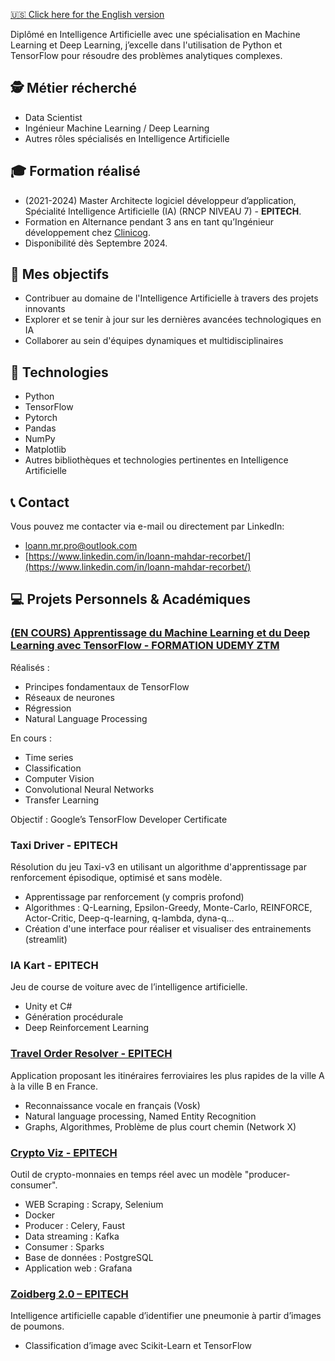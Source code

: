 [🇺🇸 Click here for the English version](./README.md)

Diplômé en Intelligence Artificielle avec une spécialisation en Machine Learning et Deep Learning, j’excelle dans l'utilisation de Python et TensorFlow pour résoudre des problèmes analytiques complexes.

## 🕵️ Métier récherché

- Data Scientist
- Ingénieur Machine Learning / Deep Learning
- Autres rôles spécialisés en Intelligence Artificielle

## 🎓 Formation réalisé

- (2021-2024) Master Architecte logiciel développeur d’application, Spécialité Intelligence Artificielle (IA) (RNCP NIVEAU 7) - **EPITECH**.
- Formation en Alternance pendant 3 ans en tant qu’Ingénieur développement chez [Clinicog](https://www.clinicog.fr/).
- Disponibilité dès Septembre 2024.

## 🎯 Mes objectifs

- Contribuer au domaine de l'Intelligence Artificielle à travers des projets innovants
- Explorer et se tenir à jour sur les dernières avancées technologiques en IA
- Collaborer au sein d'équipes dynamiques et multidisciplinaires

## 🤖 Technologies

- Python
- TensorFlow
- Pytorch
- Pandas
- NumPy
- Matplotlib
- Autres bibliothèques et technologies pertinentes en Intelligence Artificielle

## 📞 Contact

Vous pouvez me contacter via e-mail ou directement par LinkedIn:
- [loann.mr.pro@outlook.com](mailto:loann.mr.pro@outlook.com)
- [https://www.linkedin.com/in/loann-mahdar-recorbet/](https://www.linkedin.com/in/loann-mahdar-recorbet/)


## 💻 Projets Personnels & Académiques

### [(EN COURS) Apprentissage du Machine Learning et du Deep Learning avec TensorFlow - FORMATION UDEMY ZTM](https://github.com/LoannMR/Tensorflow-Zero-to-Mastery)

Réalisés :
- Principes fondamentaux de TensorFlow
- Réseaux de neurones
- Régression
- Natural Language Processing

En cours :
- Time series
- Classification
- Computer Vision
- Convolutional Neural Networks
- Transfer Learning

Objectif : Google’s TensorFlow Developer Certificate

### Taxi Driver - EPITECH

Résolution du jeu Taxi-v3 en utilisant un algorithme d'apprentissage par renforcement épisodique, optimisé et sans modèle.
- Apprentissage par renforcement (y compris profond)
- Algorithmes : Q-Learning, Epsilon-Greedy, Monte-Carlo, REINFORCE, Actor-Critic, Deep-q-learning, q-lambda, dyna-q...
- Création d'une interface pour réaliser et visualiser des entrainements (streamlit)

### IA Kart - EPITECH

Jeu de course de voiture avec de l’intelligence artificielle.
- Unity et C#
- Génération procédurale
- Deep Reinforcement Learning

### [Travel Order Resolver - EPITECH](https://github.com/LoannMR/train-travel-order-resolver)

Application proposant les itinéraires ferroviaires les plus rapides de la ville A à la ville B en France.
- Reconnaissance vocale en français (Vosk)
- Natural language processing, Named Entity Recognition
- Graphs, Algorithmes, Problème de plus court chemin (Network X)

### [Crypto Viz - EPITECH](https://github.com/LoannMR/cryptocurrency)

Outil de crypto-monnaies en temps réel avec un modèle "producer-consumer".
- WEB Scraping : Scrapy, Selenium
- Docker
- Producer : Celery, Faust
- Data streaming : Kafka
- Consumer : Sparks
- Base de données : PostgreSQL
- Application web : Grafana

### [Zoidberg 2.0 – EPITECH](https://github.com/LoannMR/Epitech-zoidberg)
Intelligence artificielle capable d’identifier une pneumonie à partir d’images de poumons.
- Classification d’image avec Scikit-Learn et TensorFlow